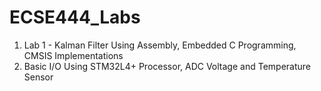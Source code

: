 # ECSE444_Labs

1. Lab 1 - Kalman Filter Using Assembly, Embedded C Programming, CMSIS Implementations
2. Basic I/O Using STM32L4+ Processor, ADC Voltage and Temperature Sensor 
